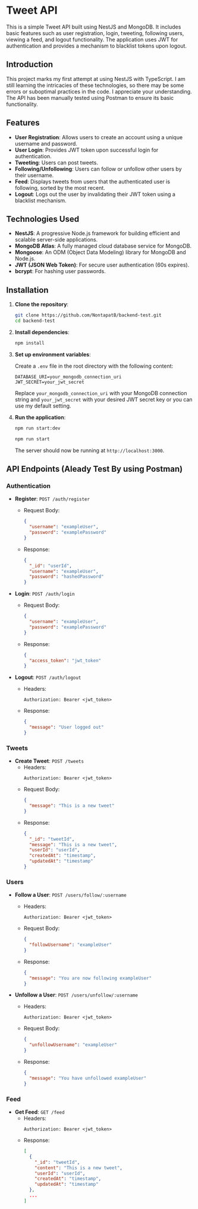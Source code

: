 # Tweet API

This is a simple Tweet API built using NestJS and MongoDB. It includes basic features such as user registration, login, tweeting, following users, viewing a feed, and logout functionality. The application uses JWT for authentication and provides a mechanism to blacklist tokens upon logout.

## Introduction
This project marks my first attempt at using NestJS with TypeScript. I am still learning the intricacies of these technologies, so there may be some errors or suboptimal practices in the code. I appreciate your understanding. The API has been manually tested using Postman to ensure its basic functionality.

## Features

- **User Registration**: Allows users to create an account using a unique username and password.
- **User Login**: Provides JWT token upon successful login for authentication.
- **Tweeting**: Users can post tweets.
- **Following/Unfollowing**: Users can follow or unfollow other users by their username.
- **Feed**: Displays tweets from users that the authenticated user is following, sorted by the most recent.
- **Logout**: Logs out the user by invalidating their JWT token using a blacklist mechanism.

## Technologies Used

- **NestJS**: A progressive Node.js framework for building efficient and scalable server-side applications.
- **MongoDB Atlas**: A fully managed cloud database service for MongoDB.
- **Mongoose**: An ODM (Object Data Modeling) library for MongoDB and Node.js.
- **JWT (JSON Web Token)**: For secure user authentication (60s expires).
- **bcrypt**: For hashing user passwords.

## Installation

1. **Clone the repository**:
    ```bash
    git clone https://github.com/NontapatB/backend-test.git
    cd backend-test
    ```

2. **Install dependencies**:
    ```bash
    npm install
    ```

3. **Set up environment variables**:

    Create a `.env` file in the root directory with the following content:

    ```plaintext
    DATABASE_URI=your_mongodb_connection_uri
    JWT_SECRET=your_jwt_secret
    ```

    Replace `your_mongodb_connection_uri` with your MongoDB connection string and `your_jwt_secret` with your desired JWT secret key or you can use my default setting.

4. **Run the application**:
    ```bash
    npm run start:dev
    ```
    ```bash
    npm run start
    ```

    The server should now be running at `http://localhost:3000`.

## API Endpoints (Aleady Test By using Postman)

### Authentication

- **Register**: `POST /auth/register`
  - Request Body:
    ```json
    {
      "username": "exampleUser",
      "password": "examplePassword"
    }
    ```
  - Response:
    ```json
    {
      "_id": "userId",
      "username": "exampleUser",
      "password": "hashedPassword"
    }
    ```

- **Login**: `POST /auth/login`
  - Request Body:
    ```json
    {
      "username": "exampleUser",
      "password": "examplePassword"
    }
    ```
  - Response:
    ```json
    {
      "access_token": "jwt_token"
    }
    ```

- **Logout**: `POST /auth/logout`
  - Headers: 
    ```plaintext
    Authorization: Bearer <jwt_token>
    ```
  - Response:
    ```json
    {
      "message": "User logged out"
    }
    ```

### Tweets

- **Create Tweet**: `POST /tweets`
  - Headers: 
    ```plaintext
    Authorization: Bearer <jwt_token>
    ```
  - Request Body:
    ```json
    {
      "message": "This is a new tweet"
    }
    ```
  - Response:
    ```json
    {
      "_id": "tweetId",
      "message": "This is a new tweet",
      "userId": "userId",
      "createdAt": "timestamp",
      "updatedAt": "timestamp"
    }
    ```

### Users

- **Follow a User**: `POST /users/follow/:username`
  - Headers: 
    ```plaintext
    Authorization: Bearer <jwt_token>
    ```
  - Request Body:
    ```json
    {
      "followUsername": "exampleUser"
    }
    ```
  - Response:
    ```json
    {
      "message": "You are now following exampleUser"
    }
    ```

- **Unfollow a User**: `POST /users/unfollow/:username`
  - Headers: 
    ```plaintext
    Authorization: Bearer <jwt_token>
    ```
  - Request Body:
    ```json
    {
      "unfollowUsername": "exampleUser"
    }
    ```
  - Response:
    ```json
    {
      "message": "You have unfollowed exampleUser"
    }
    ```

### Feed

- **Get Feed**: `GET /feed`
  - Headers: 
    ```plaintext
    Authorization: Bearer <jwt_token>
    ```
  - Response:
    ```json
    [
      {
        "_id": "tweetId",
        "content": "This is a new tweet",
        "userId": "userId",
        "createdAt": "timestamp",
        "updatedAt": "timestamp"
      },
      ...
    ]
    ```
